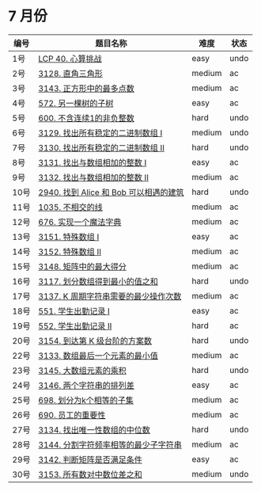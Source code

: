 # 7 月份

**编号**|**题目名称**|**难度**|**状态**
--------|------------|--------|--------
1号|[LCP 40. 心算挑战](./第1题%20LCP%2040.%20心算挑战)|easy|undo
2号|[3128. 直角三角形](./第2题%203128.%20直角三角形)|medium|ac
3号|[3143. 正方形中的最多点数](./第3题%203143.%20正方形中的最多点数)|medium|ac
4号|[572. 另一棵树的子树](./第4题%20572.%20另一棵树的子树)|easy|ac
5号|[600. 不含连续1的非负整数](./第5题%20600.%20不含连续1的非负整数)|hard|undo
6号|[3129. 找出所有稳定的二进制数组 I](./第6题%203129.%20找出所有稳定的二进制数组%20I)|medium|undo
7号|[3130. 找出所有稳定的二进制数组 II](./第7题%203130.%20找出所有稳定的二进制数组%20II)|hard|undo
8号|[3131. 找出与数组相加的整数 I](./第8题%203131.%20找出与数组相加的整数%20I)|easy|ac
9号|[3132. 找出与数组相加的整数 II](./第9题%203132.%20找出与数组相加的整数%20II)|medium|ac
10号|[2940. 找到 Alice 和 Bob 可以相遇的建筑](./第10题%202940.%20找到%20Alice%20和%20Bob%20可以相遇的建筑)|hard|undo
11号|[1035. 不相交的线](./第11题%201035.%20不相交的线)|medium|ac
12号|[676. 实现一个魔法字典](./第12题%20676.%20实现一个魔法字典)|medium|ac
13号|[3151. 特殊数组 I](./第13题%203151.%20特殊数组%20I)|easy|ac
14号|[3152. 特殊数组 II](./第14题%203152.%20特殊数组%20II)|medium|ac
15号|[3148. 矩阵中的最大得分](./第15题%203148.%20矩阵中的最大得分)|medium|ac
16号|[3117. 划分数组得到最小的值之和](./第16题%203117.%20划分数组得到最小的值之和)|hard|undo
17号|[3137. K 周期字符串需要的最少操作次数](./第17题%203137.%20K%20周期字符串需要的最少操作次数)|medium|ac
18号|[551. 学生出勤记录 I](./第18题%20551.%20学生出勤记录%20I)|easy|ac
19号|[552. 学生出勤记录 II](./第19题%20552.%20学生出勤记录%20II)|hard|ac
20号|[3154. 到达第 K 级台阶的方案数](./第20题%203154.%20到达第%20K%20级台阶的方案数)|hard|undo
22号|[3133. 数组最后一个元素的最小值](./第22题%203133.%20数组最后一个元素的最小值)|medium|ac
23号|[3145. 大数组元素的乘积](./第23题%203145.%20大数组元素的乘积)|hard|undo
24号|[3146. 两个字符串的排列差](./第24题%203146.%20两个字符串的排列差)|easy|ac
25号|[698. 划分为k个相等的子集](./第25题%20698.%20划分为k个相等的子集)|medium|ac
26号|[690. 员工的重要性](./第26题%20690.%20员工的重要性)|medium|ac
27号|[3134. 找出唯一性数组的中位数](./第27题%203134.%20找出唯一性数组的中位数)|hard|undo
28号|[3144. 分割字符频率相等的最少子字符串](./第28题%203144.%20分割字符频率相等的最少子字符串)|medium|ac
29号|[3142. 判断矩阵是否满足条件](./第29题%203142.%20判断矩阵是否满足条件)|easy|ac
30号|[3153. 所有数对中数位差之和](./第30题%203153.%20所有数对中数位差之和)|medium|undo
